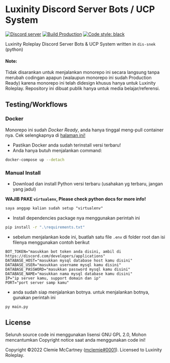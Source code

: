 # Luxinity Discord Server Bots / UCP System

[![Discord server](https://img.shields.io/discord/812150001089118210?label=Join%20our%20Discord%20Server%21)](https://discord.gg/U7nXFpDrXd) [![Build Production](https://img.shields.io/github/workflow/status/Luxinity-Roleplay/Luxinity-UCP/Build%20Production/master)](https://github.com/Luxinity-Roleplay/Luxinity-UCP/actions/workflows/build.yml) [![Code style: black](https://img.shields.io/badge/code%20style-black-000000.svg)](https://github.com/psf/black)

Luxinity Roleplay Discord Server Bots & UCP System written in `dis-snek` (python)

#### Note:

Tidak disarankan untuk menjalankan monorepo ini secara langsung tanpa merubah codingan apapun (walaupun monorepo ini sudah Production Ready) karena monorepo ini telah didesign khusus hanya untuk Luxinity Roleplay. Repository ini dibuat publik hanya untuk media belajar/referensi.

## Testing/Workflows

### Docker

Monorepo ini sudah _Docker Ready_, anda hanya tinggal meng-pull container nya. Cek selengkapnya di [halaman ini!](https://github.com/Luxinity-Roleplay/Luxinity-UCP/pkgs/container/luxinity-ucp)

- Pastikan Docker anda sudah terinstall versi terbaru!
- Anda hanya butuh menjalankan command:

```bash
docker-compose up --detach
```

### Manual Install

- Download dan install Python versi terbaru (usahakan yg terbaru, jangan yang jadul)

**WAJIB PAKE `virtualenv`, Please check python docs for more info!**

```md
saya anggap kalian sudah setup "virtualenv"
```

- Install dependencies package nya menggunakan perintah ini

```bash
pip install -r ".\requirements.txt"
```

- sebelum menjalankan kode ini, buatlah satu file `.env` di folder root dan isi filenya menggunakan contoh berikut

```env
BOT_TOKEN="masukkan bot token anda disini, ambil di https://discord.com/developers/applications"
DATABASE_HOST="masukkan mysql database host kamu disini"
DATABASE_USER="masukkan username mysql kamu disini"
DATABASE_PASSWORD="masukkan password mysql kamu disini"
DATABASE_NAME="masukkan nama mysql database kamu disini"
IP="ip server kamu, support domain dan ip"
PORT="port server samp kamu"
```

- anda sudah siap menjalankan botnya. untuk menjalankan botnya, gunakan perintah ini

```bash
py main.py
```

## License

Seluruh source code ini menggunakan lisensi GNU GPL 2.0, Mohon mencantumkan Copyright notice saat anda menggunakan code ini!

Copyright ©️2022 Clemie McCartney ([mclemie#0001](https://discord.com/users/351150966948757504)). Licensed to Luxinity Roleplay.
